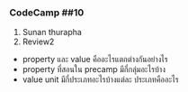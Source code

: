 ### CodeCamp ##10
1. Sunan thurapha
2. Review2
- property และ value คืออะไรแตกต่างกันอย่างไร
- property ที่สอนใน precamp มีกี่กลุ่มอะไรบ้าง
- value unit มีกี่ประเภทอะไรบ้างแต่ละ ประเภทคืออะไร
